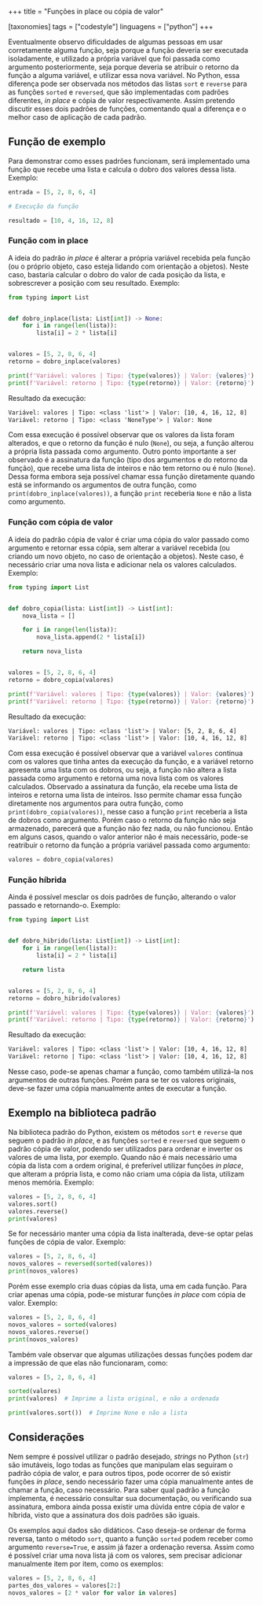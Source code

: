 +++
title = "Funções in place ou cópia de valor"

[taxonomies]
tags = ["codestyle"]
linguagens = ["python"]
+++

Eventualmente observo dificuldades de algumas pessoas em usar corretamente alguma função, seja porque a função deveria ser executada isoladamente, e utilizado a própria variável que foi passada como argumento posteriormente, seja porque deveria se atribuir o retorno da função a alguma variável, e utilizar essa nova variável. No Python, essa diferença pode ser observada nos métodos das listas `sort` e `reverse` para as funções `sorted` e `reversed`, que são implementadas com padrões diferentes, *in place* e cópia de valor respectivamente. Assim pretendo discutir esses dois padrões de funções, comentando qual a diferença e o melhor caso de aplicação de cada padrão.

## Função de exemplo

Para demonstrar como esses padrões funcionam, será implementado uma função que recebe uma lista e calcula o dobro dos valores dessa lista. Exemplo:

```python
entrada = [5, 2, 8, 6, 4]

# Execução da função

resultado = [10, 4, 16, 12, 8]
```

### Função com in place

A ideia do padrão *in place* é alterar a própria variável recebida pela função (ou o próprio objeto, caso esteja lidando com orientação a objetos). Neste caso, bastaria calcular o dobro do valor de cada posição da lista, e sobrescrever a posição com seu resultado. Exemplo:

```python
from typing import List


def dobro_inplace(lista: List[int]) -> None:
    for i in range(len(lista)):
        lista[i] = 2 * lista[i]


valores = [5, 2, 8, 6, 4]
retorno = dobro_inplace(valores)

print(f'Variável: valores | Tipo: {type(valores)} | Valor: {valores}')
print(f'Variável: retorno | Tipo: {type(retorno)} | Valor: {retorno}')
```

Resultado da execução:

```txt
Variável: valores | Tipo: <class 'list'> | Valor: [10, 4, 16, 12, 8]
Variável: retorno | Tipo: <class 'NoneType'> | Valor: None
```

Com essa execução é possível observar que os valores da lista foram alterados, e que o retorno da função é nulo (`None`), ou seja, a função alterou a própria lista passada como argumento. Outro ponto importante a ser observado é a assinatura da função (tipo dos argumentos e do retorno da função), que recebe uma lista de inteiros e não tem retorno ou é nulo (`None`). Dessa forma embora seja possível chamar essa função diretamente quando está se informando os argumentos de outra função, como `print(dobro_inplace(valores))`, a função `print` receberia `None` e não a lista como argumento.

### Função com cópia de valor

A ideia do padrão cópia de valor é criar uma cópia do valor passado como argumento e retornar essa cópia, sem alterar a variável recebida (ou criando um novo objeto, no caso de orientação a objetos). Neste caso, é necessário criar uma nova lista e adicionar nela os valores calculados. Exemplo:

```python
from typing import List


def dobro_copia(lista: List[int]) -> List[int]:
    nova_lista = []

    for i in range(len(lista)):
        nova_lista.append(2 * lista[i])

    return nova_lista


valores = [5, 2, 8, 6, 4]
retorno = dobro_copia(valores)

print(f'Variável: valores | Tipo: {type(valores)} | Valor: {valores}')
print(f'Variável: retorno | Tipo: {type(retorno)} | Valor: {retorno}')
```

Resultado da execução:

```txt
Variável: valores | Tipo: <class 'list'> | Valor: [5, 2, 8, 6, 4]
Variável: retorno | Tipo: <class 'list'> | Valor: [10, 4, 16, 12, 8]
```

Com essa execução é possível observar que a variável `valores` continua com os valores que tinha antes da execução da função, e a variável retorno apresenta uma lista com os dobros, ou seja, a função não altera a lista passada como argumento e retorna uma nova lista com os valores calculados. Observado a assinatura da função, ela recebe uma lista de inteiros e retorna uma lista de inteiros. Isso permite chamar essa função diretamente nos argumentos para outra função, como `print(dobro_copia(valores))`, nesse caso a função `print` receberia a lista de dobros como argumento. Porém caso o retorno da função não seja armazenado, parecerá que a função não fez nada, ou não funcionou. Então em alguns casos, quando o valor anterior não é mais necessário, pode-se reatribuir o retorno da função a própria variável passada como argumento:

```python
valores = dobro_copia(valores)
```

### Função híbrida

Ainda é possível mesclar os dois padrões de função, alterando o valor passado e retornando-o. Exemplo:

```python
from typing import List


def dobro_hibrido(lista: List[int]) -> List[int]:
    for i in range(len(lista)):
        lista[i] = 2 * lista[i]

    return lista


valores = [5, 2, 8, 6, 4]
retorno = dobro_hibrido(valores)

print(f'Variável: valores | Tipo: {type(valores)} | Valor: {valores}')
print(f'Variável: retorno | Tipo: {type(retorno)} | Valor: {retorno}')
```

Resultado da execução:

```txt
Variável: valores | Tipo: <class 'list'> | Valor: [10, 4, 16, 12, 8]
Variável: retorno | Tipo: <class 'list'> | Valor: [10, 4, 16, 12, 8]
```

Nesse caso, pode-se apenas chamar a função, como também utilizá-la nos argumentos de outras funções. Porém para se ter os valores originais, deve-se fazer uma cópia manualmente antes de executar a função.

## Exemplo na biblioteca padrão

Na biblioteca padrão do Python, existem os métodos `sort` e `reverse` que seguem o padrão *in place*, e as funções `sorted` e `reversed` que seguem o padrão cópia de valor, podendo ser utilizados para ordenar e inverter os valores de uma lista, por exemplo. Quando não é mais necessário uma cópia da lista com a ordem original, é preferível utilizar funções *in place*, que alteram a própria lista, e como não criam uma cópia da lista, utilizam menos memória. Exemplo:

```python
valores = [5, 2, 8, 6, 4]
valores.sort()
valores.reverse()
print(valores)
```

Se for necessário manter uma cópia da lista inalterada, deve-se optar pelas funções de cópia de valor. Exemplo:

```python
valores = [5, 2, 8, 6, 4]
novos_valores = reversed(sorted(valores))
print(novos_valores)
```

Porém esse exemplo cria duas cópias da lista, uma em cada função. Para criar apenas uma cópia, pode-se misturar funções *in place* com cópia de valor. Exemplo:

```python
valores = [5, 2, 8, 6, 4]
novos_valores = sorted(valores)
novos_valores.reverse()
print(novos_valores)
```

Também vale observar que algumas utilizações dessas funções podem dar a impressão de que elas não funcionaram, como:

```python
valores = [5, 2, 8, 6, 4]

sorted(valores)
print(valores)  # Imprime a lista original, e não a ordenada

print(valores.sort())  # Imprime None e não a lista
```

## Considerações

Nem sempre é possível utilizar o padrão desejado, *strings* no Python (`str`) são imutáveis, logo todas as funções que manipulam elas seguiram o padrão cópia de valor, e para outros tipos, pode ocorrer de só existir funções *in place*, sendo necessário fazer uma cópia manualmente antes de chamar a função, caso necessário. Para saber qual padrão a função implementa, é necessário consultar sua documentação, ou verificando sua assinatura, embora ainda possa existir uma dúvida entre cópia de valor e híbrida, visto que a assinatura dos dois padrões são iguais.

Os exemplos aqui dados são didáticos. Caso deseja-se ordenar de forma reversa, tanto o método `sort`, quanto a função `sorted` podem receber como argumento `reverse=True`, e assim já fazer a ordenação reversa. Assim como é possível criar uma nova lista já com os valores, sem precisar adicionar manualmente item por item, como os exemplos:

```python
valores = [5, 2, 8, 6, 4]
partes_dos_valores = valores[2:]
novos_valores = [2 * valor for valor in valores]
```
